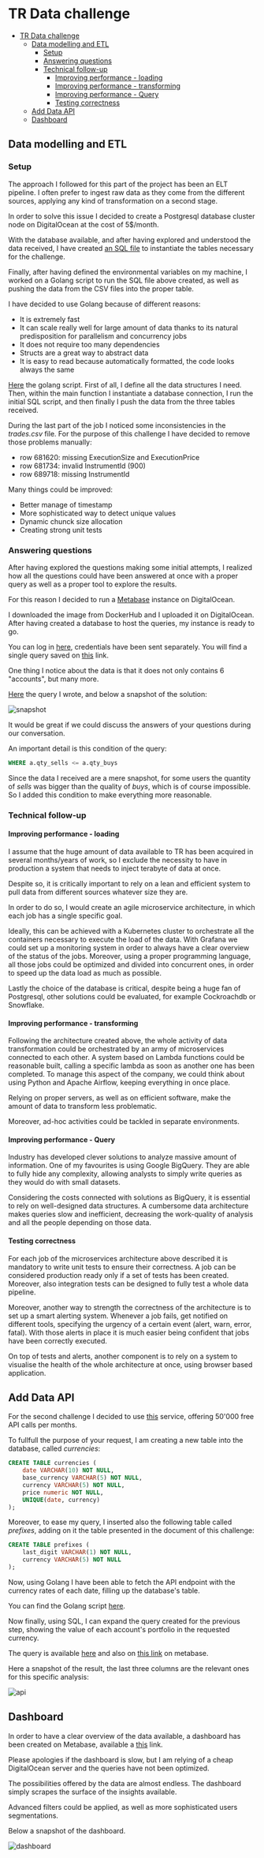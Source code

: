 # TR Data challenge

- [TR Data challenge](#tr-data-challenge)
  * [Data modelling and ETL](#data-modelling-and-etl)
    + [Setup](#setup)
    + [Answering questions](#answering-questions)
    + [Technical follow-up](#technical-follow-up)
      - [Improving performance - loading](#improving-performance---loading)
      - [Improving performance - transforming](#improving-performance---transforming)
      - [Improving performance - Query](#improving-performance---query)
      - [Testing correctness](#testing-correctness)
  * [Add Data API](#add-data-api)
  * [Dashboard](#dashboard)

## Data modelling and ETL

### Setup

The approach I followed for this part of the project has been an ELT pipeline. I often prefer to ingest raw data as they come from the different sources, applying any kind of transformation on a second stage.

In order to solve this issue I decided to create a Postgresql database cluster node on DigitalOcean at the cost of 5$/month.

With the database available, and after having explored and understood the data received, I have created [an SQL file](https://github.com/dolphinxyz/TR_Challenge/blob/main/init.sql) to instantiate the tables necessary for the challenge.

Finally, after having defined the environmental variables on my machine, I worked on a Golang script to run the SQL file above created, as well as pushing the data from the CSV files into the proper table.

I have decided to use Golang because of different reasons:

- It is extremely fast
- It can scale really well for large amount of data thanks to its natural predisposition for parallelism and concurrency jobs
- It does not require too many dependencies
- Structs are a great way to abstract data
- It is easy to read because automatically formatted, the code looks always the same

[Here](https://github.com/dolphinxyz/TR_Challenge/blob/main/load/load.go) the golang script.
First of all, I define all the data structures I need. Then, within the main function I instantiate a database connection, I run the initial SQL script, and then finally I push the data from the three tables received.

During the last part of the job I noticed some inconsistencies in the *trades.csv* file. For the purpose of this challenge I have decided to remove those problems manually:

- row 681620: missing ExecutionSize and ExecutionPrice
- row 681734: invalid InstrumentId (900)
- row 689718: missing InstrumentId

Many things could be improved:

- Better manage of timestamp
- More sophisticated way to detect unique values
- Dynamic chunck size allocation
- Creating strong unit tests

### Answering questions

After having explored the questions making some initial attempts, I realized how all the questions could have been answered at once with a proper query as well as a proper tool to explore the results.

For this reason I decided to run a [Metabase](https://www.metabase.com/) instance on DigitalOcean.

I downloaded the image from DockerHub and I uploaded it on DigitalOcean. After having created a database to host the queries, my instance is ready to go.

You can log in [here](https://metabase-kicdm.ondigitalocean.app/), credentials have been sent separately. You will find a single query saved on [this](https://metabase-kicdm.ondigitalocean.app/question/1-questions) link.

One thing I notice about the data is that it does not only contains 6 "accounts", but many more.

[Here](https://github.com/dolphinxyz/TR_Challenge/blob/main/questions.sql) the query I wrote, and below a snapshot of the solution:

![snapshot](https://github.com/dolphinxyz/TR_Challenge/blob/e2cd0fd6f56d685f59f8b0d6d1555b0e0fc1d2f7/questions.png)

It would be great if we could discuss the answers of your questions during our conversation.

An important detail is this condition of the query:

```sql
WHERE a.qty_sells <= a.qty_buys
```

Since the data I received are a mere snapshot, for some users the quantity of *sells* was bigger than the quality of *buys*, which is of course impossible. So I added this condition to make everything more reasonable.

### Technical follow-up

#### Improving performance - loading

I assume that the huge amount of data available to TR has been acquired in several months/years of work, so I exclude the necessity to have in production a system that needs to inject terabyte of data at once.

Despite so, it is critically important to rely on a lean and efficient system to pull data from different sources whatever size they are.

In order to do so, I would create an agile microservice architecture, in which each job has a single specific goal.

Ideally, this can be achieved with a Kubernetes cluster to orchestrate all the containers necessary to execute the load of the data. With Grafana we could set up a monitoring system in order to always have a clear overview of the status of the jobs. Moreover, using a proper programming language, all those jobs could be optimized and divided into concurrent ones, in order to speed up the data load as much as possible.

Lastly the choice of the database is critical, despite being a huge fan of Postgresql, other solutions could be evaluated, for example Cockroachdb or Snowflake.

#### Improving performance - transforming

Following the architecture created above, the whole activity of data transformation could be orchestrated by an army of microservices connected to each other. A system based on Lambda functions could be reasonable built, calling a specific lambda as soon as another one has been completed. To manage this aspect of the company, we could think about using Python and Apache Airflow, keeping everything in once place.

Relying on proper servers, as well as on efficient software, make the amount of data to transform less problematic. 

Moreover, ad-hoc activities could be tackled in separate environments.

#### Improving performance - Query

Industry has developed clever solutions to analyze massive amount of information. One of my favourites is using Google BigQuery. They are able to fully hide any complexity, allowing analysts to simply write queries as they would do with small datasets.

Considering the costs connected with solutions as BigQuery, it is essential to rely on well-designed data structures. A cumbersome data architecture makes queries slow and inefficient, decreasing the work-quality of analysis and all the people depending on those data.

#### Testing correctness

For each job of the microservices architecture above described it is mandatory to write unit tests to ensure their correctness. A job can be considered production ready only if a set of tests has been created. Moreover, also integration tests can be designed to fully test a whole data pipeline.

Moreover, another way to strength the correctness of the architecture is to set up a smart alerting system. Whenever a job fails, get notified on different tools, specifying the urgency of a certain event (alert, warn, error, fatal). With those alerts in place it is much easier being confident that jobs have been correctly executed.

On top of tests and alerts, another component is to rely on a system to visualise the health of the whole architecture at once, using browser based application.

## Add Data API

For the second challenge I decided to use [this](https://freecurrencyapi.net/dashboard) service, offering 50'000 free API calls per months.

To fullfull the purpose of your request, I am creating a new table into the database, called *currencies*:

```SQL
CREATE TABLE currencies (
	date VARCHAR(10) NOT NULL,
	base_currency VARCHAR(5) NOT NULL,
	currency VARCHAR(5) NOT NULL,
	price numeric NOT NULL,
	UNIQUE(date, currency)
);
```

Moreover, to ease my query, I inserted also the following table called *prefixes*, adding on it the table presented in the document of this challenge:

```SQL
CREATE TABLE prefixes (
	last_digit VARCHAR(1) NOT NULL,
	currency VARCHAR(5) NOT NULL
);
```

Now, using Golang I have been able to fetch the API endpoint with the currency rates of each date, filling up the database's table.

You can find the Golang script [here](https://github.com/dolphinxyz/TR_Challenge/blob/main/api/api.go).

Now finally, using SQL, I can expand the query created for the previous step, showing the value of each account's portfolio in the requested currency.

The query is available [here](https://github.com/dolphinxyz/TR_Challenge/blob/main/api.sql) and also on [this link](https://metabase-kicdm.ondigitalocean.app/question/3-api-challenge) on metabase.

Here a snapshot of the result, the last three columns are the relevant ones for this specific analysis:

![api](https://github.com/dolphinxyz/TR_Challenge/blob/a907de98b9a1641e7d8c05f17107a3e391318bc1/api.png)

## Dashboard

In order to have a clear overview of the data available, a dashboard has been created on Metabase, available a [this](https://metabase-kicdm.ondigitalocean.app/dashboard/1-tr-dashboard) link.

Please apologies if the dashboard is slow, but I am relying of a cheap DigitalOcean server and the queries have not been optimized.

The possibilities offered by the data are almost endless. The dashboard simply scrapes the surface of the insights available.

Advanced filters could be applied, as well as more sophisticated users segmentations.

Below a snapshot of the dashboard.

![dashboard](https://github.com/dolphinxyz/TR_Challenge/blob/5c5eb63177b2ad8aa4889b82e50e773cc209bb63/snapshot_dashboard.png)
